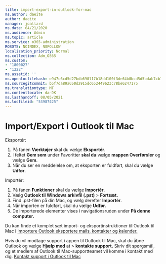 ```yaml
---
title: import-export-in-outlook-for-mac
ms.author: daeite
author: daeite
manager: joallard
ms.date: 04/21/2020
ms.audience: Admin
ms.topic: article
ms.service: o365-administration
ROBOTS: NOINDEX, NOFOLLOW
localization_priority: Normal
ms.collection: Adm_O365
ms.custom:
- "1800027"
- "1222"
ms.assetid: ''
ms.openlocfilehash: e947c6cd5d27bdb690117b18dd100f3de64b0bcd5d5bdab7cb1eeca355ef4489
ms.sourcegitcommit: b5f7da89a650d2915dc652449623c78be6247175
ms.translationtype: MT
ms.contentlocale: da-DK
ms.lasthandoff: 08/05/2021
ms.locfileid: "53987425"
---
```

# <a name="importexport-in-outlook-for-mac"></a>Import/Export i Outlook til Mac 

Eksportér:
1. På fanen **Værktøjer** skal du vælge **Eksportér**.
2. I feltet **Gem som** under Favoritter **skal du** vælge **mappen Overførsler** og vælge **Gem.**
3. Når du ser en meddelelse om, at eksporten er fuldført, skal du vælge **Udfør**.

Importér:
1. På fanen **Funktioner** skal du vælge **Importér**.
2. Vælg **Outlook til Windows arkivfil (.pst)**  >  **Fortsæt.**
3. Find .pst-filen på din Mac, og vælg derefter **Importér**.
4. Når importen er fuldført, skal du vælge **Udfør.**
5. De importerede elementer vises i navigationsruden under **På denne computer.**

Du kan finde et komplet sæt import- og eksportinstruktioner til Outlook til Mac i [Importere Outlook eksportere mails, kontakter og kalender.](https://support.office.com/article/92577192-3881-4502-b79d-c3bbada6c8ef#ID0EAACAAA=Mac) 

Hvis du vil modtage support i appen til Outlook til Mac, skal du åbne Outlook og vælge **Hjælp med** at  >  **kontakte support.** Skriv dit spørgsmål, og et medlem af Outlook til Mac-supportteamet vil komme i kontakt med dig. [Kontakt support i Outlook til Mac](https://support.microsoft.com/office/contact-support-within-outlook-for-mac-d0410177-8e65-4487-93f7-206a3a3d71a8)